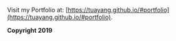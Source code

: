 Visit my Portfolio at: [https://tuayang.github.io/#portfolio](https://tuayang.github.io/#portfolio).

**Copyright 2019**
